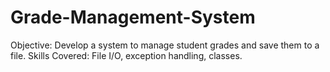 # Grade-Management-System
Objective: Develop a system to manage student grades and save them to a file. Skills Covered: File I/O, exception handling, classes.
